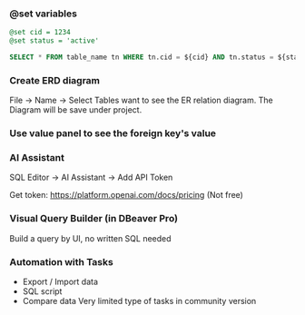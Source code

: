 ### @set variables
```sql
@set cid = 1234
@set status = 'active'

SELECT * FROM table_name tn WHERE tn.cid = ${cid} AND tn.status = ${status};  
```

### Create ERD diagram
File -> Name -> Select Tables want to see the ER relation diagram. 
The Diagram will be save under project. 

### Use value panel to see the foreign key's value


### AI Assistant 
SQL Editor -> AI Assistant -> Add API Token

Get token: https://platform.openai.com/docs/pricing (Not free)

### Visual Query Builder (in DBeaver Pro)
Build a query by UI, no written SQL needed

### Automation with Tasks 
- Export / Import data
- SQL script
- Compare data
Very limited type of tasks in community version
